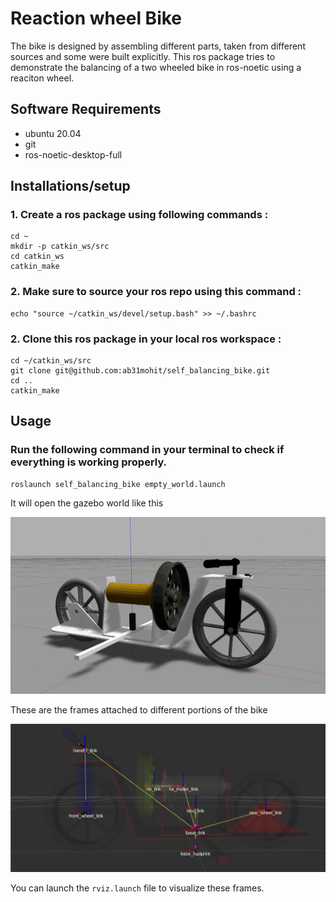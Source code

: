 # Reaction wheel Bike
The bike is designed by assembling different parts, taken from different sources and some were built explicitly. This ros package tries to demonstrate the balancing of a two wheeled bike in ros-noetic using a reaciton wheel.

## Software Requirements
 - ubuntu 20.04
 - git
 - ros-noetic-desktop-full

## Installations/setup

### 1. Create a ros package using following commands : 
```
cd ~
mkdir -p catkin_ws/src
cd catkin_ws
catkin_make
```

### 2. Make sure to source your ros repo using this command : 
```
echo "source ~/catkin_ws/devel/setup.bash" >> ~/.bashrc

```


### 2. Clone this ros package in your local ros workspace :
```
cd ~/catkin_ws/src
git clone git@github.com:ab31mohit/self_balancing_bike.git
cd ..
catkin_make
```

## Usage 

### Run the following command in your terminal to check if everything is working properly.
```
roslaunch self_balancing_bike empty_world.launch
```
It will open the gazebo world like this  
<div align="center">
  <img src="animations/empty_world.gif" alt="empty_world" />
</div>

These are the frames attached to different portions of the bike
   
<div align="center">
  <img src="animations/bike_frames.png" alt="bike_frames" />
</div>

You can launch the `rviz.launch` file to visualize these frames.